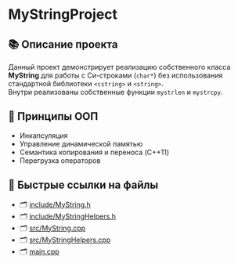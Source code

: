 # MyStringProject

## 📚 Описание проекта

Данный проект демонстрирует реализацию собственного класса **MyString** для работы с Си-строками (`char*`) без использования стандартной библиотеки `<cstring>` и `<string>`.  
Внутри реализованы собственные функции `mystrlen` и `mystrcpy`.

## 🔑 Принципы ООП

- Инкапсуляция
- Управление динамической памятью
- Семантика копирования и переноса (C++11)
- Перегрузка операторов

## 🔗 Быстрые ссылки на файлы

- 🗂️ [include/MyString.h](./include/MyString.h)
- 🗂️ [include/MyStringHelpers.h](./include/MyStringHelpers.h)
- 🗂️ [src/MyString.cpp](./src/MyString.cpp)
- 🗂️ [src/MyStringHelpers.cpp](./src/MyStringHelpers.cpp)
- 🗂️ [main.cpp](./main.cpp)

